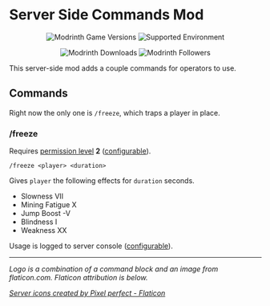 # Server Side Commands Mod

<!-- markdownlint-disable MD040 MD033 -->

<div align="center">

![Modrinth Game Versions](https://img.shields.io/modrinth/game-versions/55BTPGN3?label=Supported%20Versions&logo=Modrinth)
![Supported Environment](https://img.shields.io/badge/environment-server-yellow)

![Modrinth Downloads](https://img.shields.io/modrinth/dt/55BTPGN3?color=brightgreen&label=Downloads&logo=Modrinth)
![Modrinth Followers](https://img.shields.io/modrinth/followers/55BTPGN3?logo=Modrinth)

</div>

This server-side mod adds a couple commands for operators to use.

## Commands

Right now the only one is `/freeze`, which traps a player in place.

### /freeze

Requires [permission level][permission-level] **2** ([configurable][config]).

```
/freeze <player> <duration>
```

Gives `player` the following effects for `duration` seconds.

- Slowness VII
- Mining Fatigue X
- Jump Boost -V
- Blindness I
- Weakness XX

Usage is logged to server console ([configurable][config]).

---

_Logo is a combination of a command block and an image from flaticon.com. Flaticon attribution is below._

_<a href="https://www.flaticon.com/free-icons/server" title="server icons">Server icons created by Pixel perfect - Flaticon</a>_

[permission-level]: https://minecraft.fandom.com/wiki/Permission_level#Java_Edition_2
[config]: https://github.com/AdamRaichu/server-side-commands/wiki
